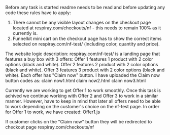 Before any task is started readme needs to be read and before updating any code these rules have to apply:
1. There cannot be any visible layout changes on the checkout page located at respiray.com/checkouts/nf - this needs to remain 100% as it currently is.
2. Funnelkit mini cart on the checkout page has to show the correct items selected on respiray.com/nf-test/ (including color, quantity and price).


The website logic description:
respiray.com/nf-test/ is a landing page that features a buy box with 3 offers: Offer 1 features 1 product with 2 color options (black and white). Offer 2 features 2 product with 2 color options (black and white). Offer 3 features 3 product with 2 color options (black and white).
Each offer has "Claim now" button. I have uploaded the Claim now button codes as:
claim now1.html
claim now2.html
claim now3.html

Currently we are working to get Offer 1 to work smoothly. Once this task is achived we continue working with Offer 2 and Offer 3 to work in a similar manner. However, have to keep in mind that later all offers need to be able to work depending on the customer's choice on the nf-test page.
In order for Offer 1 to work, we have created: 
Offer1.js

If customer clicks on the "Claim now" button they will be redirected to checkout page respiray.com/checkouts/nf

